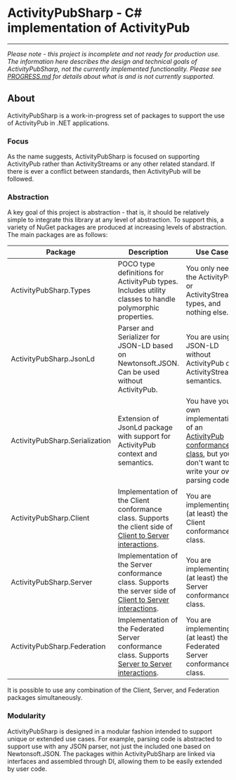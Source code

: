 ﻿# ActivityPubSharp - C# implementation of ActivityPub

---

*Please note - this project is incomplete and not ready for production use. The information here describes the design and technical goals of ActivityPubSharp, not the currently implemented functionality. Please see [PROGRESS.md](PROGRESS.md) for details about what is and is not currently supported.*

## About
ActivityPubSharp is a work-in-progress set of packages to support the use of ActivityPub in .NET applications.

### Focus
As the name suggests, ActivityPubSharp is focused on supporting ActivityPub rather than ActivityStreams or any other related standard.
If there is ever a conflict between standards, then ActivityPub will be followed.

### Abstraction
A key goal of this project is abstraction - that is, it should be relatively simple to integrate this library at any level of abstraction.
To support this, a variety of NuGet packages are produced at increasing levels of abstraction.
The main packages are as follows:


| Package                        | Description                                                                                                                                                                    | Use Case                                                                                                                                                                   |
|--------------------------------|--------------------------------------------------------------------------------------------------------------------------------------------------------------------------------|----------------------------------------------------------------------------------------------------------------------------------------------------------------------------|
| ActivityPubSharp.Types         | POCO type definitions for ActivityPub types. Includes utility classes to handle polymorphic properties.                                                                        | You only need the ActivityPub or ActivityStreams types, and nothing else.                                                                                                  |
| ActivityPubSharp.JsonLd        | Parser and Serializer for JSON-LD based on Newtonsoft.JSON. Can be used without ActivityPub.                                                                                   | You are using JSON-LD without ActivityPub or ActivityStreams semantics.                                                                                                    |
| ActivityPubSharp.Serialization | Extension of JsonLd package with support for ActivityPub context and semantics.                                                                                                | You have your own implementation of an [ActivityPub conformance class](https://www.w3.org/TR/activitypub/#conformance), but you don't want to write your own parsing code. |
| ActivityPubSharp.Client        | Implementation of the Client conformance class. Supports the client side of [Client to Server interactions](https://www.w3.org/TR/activitypub/#client-to-server-interactions). | You are implementing (at least) the Client conformance class.                                                                                                              |
| ActivityPubSharp.Server        | Implementation of the Server conformance class. Supports the server side of [Client to Server interactions](https://www.w3.org/TR/activitypub/#client-to-server-interactions). | You are implementing (at least) the Server conformance class.                                                                                                              |
| ActivityPubSharp.Federation    | Implementation of the Federated Server conformance class. Supports [Server to Server interactions](https://www.w3.org/TR/activitypub/#server-to-server-interactions).          | You are implementing (at least) the Federated Server conformance class.                                                                                                    |

It is possible to use any combination of the Client, Server, and Federation packages simultaneously.

### Modularity
ActivityPubSharp is designed in a modular fashion intended to support unique or extended use cases.
For example, parsing code is abstracted to support use with any JSON parser, not just the included one based on Newtonsoft.JSON.
The packages within ActivityPubSharp are linked via interfaces and assembled through DI, allowing them to be easily extended by user code.